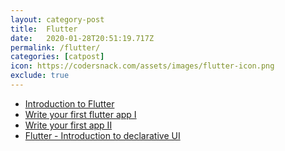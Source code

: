 ```yaml
---
layout: category-post
title:  Flutter
date:   2020-01-28T20:51:19.717Z
permalink: /flutter/
categories: [catpost]
icon: https://codersnack.com/assets/images/flutter-icon.png
exclude: true
---
```

 * [Introduction to Flutter](https://codersnack.com/flutter-introduction/) 
 * [Write your first flutter app I](https://codersnack.com/flutter-write-first-app-1/) 
 * [Write your first app II](https://codersnack.com/flutter-write-your-first-app-2/) 
 * [Flutter - Introduction to declarative UI](https://codersnack.com/flutter-declarative-ui/) 
